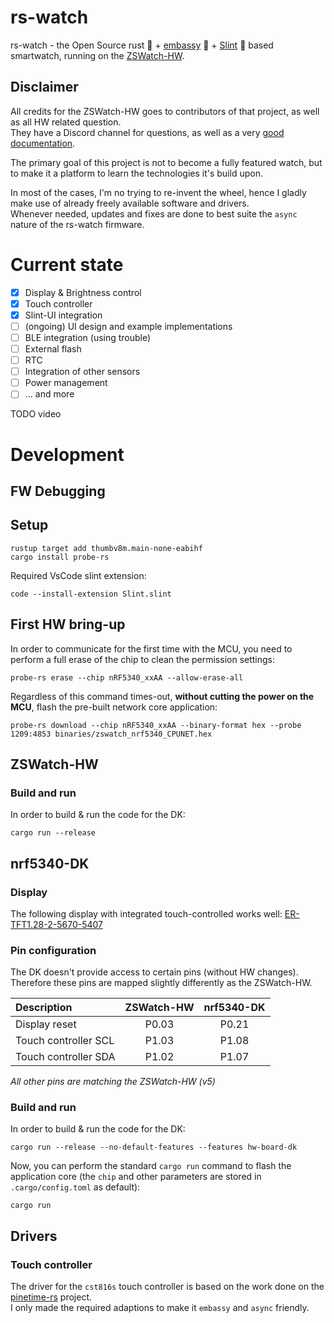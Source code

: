 # rs-watch
rs-watch - the Open Source rust &#x1F980; + [embassy](https://github.com/embassy-rs) &#x1FAF6; + [Slint](https://github.com/slint-ui) &#x1F680; based smartwatch, running on the [ZSWatch-HW](https://github.com/jakkra/ZSWatch-HW).

## Disclaimer
All credits for the ZSWatch-HW goes to contributors of that project, as well as all HW related question.<br>
They have a Discord channel for questions, as well as a very [good documentation](https://github.com/jakkra/ZSWatch/wiki).

The primary goal of this project is not to become a fully featured watch, but to make it a platform to learn the technologies it's build upon.

In most of the cases, I'm no trying to re-invent the wheel, hence I gladly make use of already freely available software and drivers.<br>
Whenever needed, updates and fixes are done to best suite the `async` nature of the rs-watch firmware.

# Current state

- [x] Display & Brightness control
- [x] Touch controller
- [x] Slint-UI integration
- [ ] (ongoing) UI design and example implementations
- [ ] BLE integration (using trouble)
- [ ] External flash
- [ ] RTC
- [ ] Integration of other sensors
- [ ] Power management
- [ ] ... and more

TODO video

# Development

## FW Debugging
## Setup

```shell
rustup target add thumbv8m.main-none-eabihf
cargo install probe-rs
```

Required VsCode slint extension:
```shell
code --install-extension Slint.slint
```

## First HW bring-up

In order to communicate for the first time with the MCU, you need to perform a full erase of the chip to clean the permission settings:

```shell
probe-rs erase --chip nRF5340_xxAA --allow-erase-all
```

Regardless of this command times-out, **without cutting the power on the MCU**, flash the pre-built network core application:

```shell
probe-rs download --chip nRF5340_xxAA --binary-format hex --probe 1209:4853 binaries/zswatch_nrf5340_CPUNET.hex 
```

## ZSWatch-HW
### Build and run

In order to build & run the code for the DK:
```shell
cargo run --release

```
## nrf5340-DK

### Display
The following display with integrated touch-controlled works well: [ER-TFT1.28-2-5670-5407](https://www.buydisplay.com/240x240-round-ips-tft-lcd-display-1-28-capacitive-touch-circle-screen)

### Pin configuration
The DK doesn't provide access to certain pins (without HW changes).<br>
Therefore these pins are mapped slightly differently as the ZSWatch-HW.

| Description          | ZSWatch-HW | nrf5340-DK |
| :------------------- | :--------: | :--------: |
| Display reset        |   P0.03    |   P0.21    |
| Touch controller SCL |   P1.03    |   P1.08    |
| Touch controller SDA |   P1.02    |   P1.07    |

*All other pins are matching the ZSWatch-HW (v5)*

### Build and run
In order to build & run the code for the DK:
```shell
cargo run --release --no-default-features --features hw-board-dk
```

Now, you can perform the standard `cargo run` command to flash the application core (the `chip` and other parameters are stored in `.cargo/config.toml` as default):

```shell
cargo run
```

## Drivers
### Touch controller
The driver for the `cst816s` touch controller is based on the work done on the [pinetime-rs](https://github.com/jonlamb-gh/pinetime-rs/) project.<br>
I only made the required adaptions to make it `embassy` and `async` friendly.